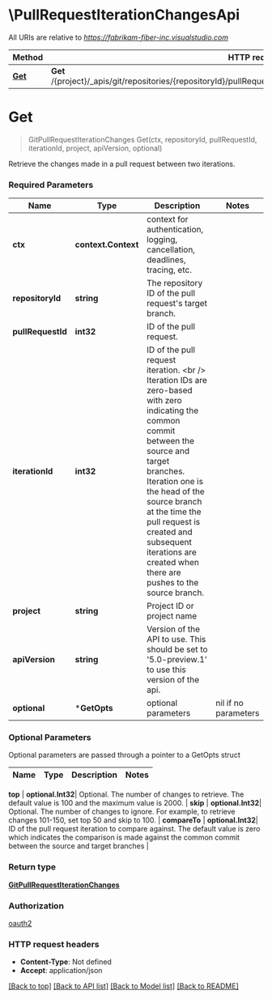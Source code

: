 # \PullRequestIterationChangesApi

All URIs are relative to *https://fabrikam-fiber-inc.visualstudio.com*

Method | HTTP request | Description
------------- | ------------- | -------------
[**Get**](PullRequestIterationChangesApi.md#Get) | **Get** /{project}/_apis/git/repositories/{repositoryId}/pullRequests/{pullRequestId}/iterations/{iterationId}/changes | 


# **Get**
> GitPullRequestIterationChanges Get(ctx, repositoryId, pullRequestId, iterationId, project, apiVersion, optional)


Retrieve the changes made in a pull request between two iterations.

### Required Parameters

Name | Type | Description  | Notes
------------- | ------------- | ------------- | -------------
 **ctx** | **context.Context** | context for authentication, logging, cancellation, deadlines, tracing, etc.
  **repositoryId** | **string**| The repository ID of the pull request&#39;s target branch. | 
  **pullRequestId** | **int32**| ID of the pull request. | 
  **iterationId** | **int32**| ID of the pull request iteration. &lt;br /&gt; Iteration IDs are zero-based with zero indicating the common commit between the source and target branches. Iteration one is the head of the source branch at the time the pull request is created and subsequent iterations are created when there are pushes to the source branch. | 
  **project** | **string**| Project ID or project name | 
  **apiVersion** | **string**| Version of the API to use.  This should be set to &#39;5.0-preview.1&#39; to use this version of the api. | 
 **optional** | ***GetOpts** | optional parameters | nil if no parameters

### Optional Parameters
Optional parameters are passed through a pointer to a GetOpts struct

Name | Type | Description  | Notes
------------- | ------------- | ------------- | -------------





 **top** | **optional.Int32**| Optional. The number of changes to retrieve.  The default value is 100 and the maximum value is 2000. | 
 **skip** | **optional.Int32**| Optional. The number of changes to ignore.  For example, to retrieve changes 101-150, set top 50 and skip to 100. | 
 **compareTo** | **optional.Int32**| ID of the pull request iteration to compare against.  The default value is zero which indicates the comparison is made against the common commit between the source and target branches | 

### Return type

[**GitPullRequestIterationChanges**](GitPullRequestIterationChanges.md)

### Authorization

[oauth2](../README.md#oauth2)

### HTTP request headers

 - **Content-Type**: Not defined
 - **Accept**: application/json

[[Back to top]](#) [[Back to API list]](../README.md#documentation-for-api-endpoints) [[Back to Model list]](../README.md#documentation-for-models) [[Back to README]](../README.md)

